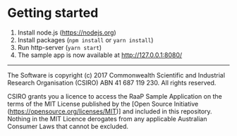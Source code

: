 # Getting started

1. Install node.js (https://nodejs.org)
2. Install packages (`npm install` or `yarn install`)
3. Run http-server (`yarn start`)
4. The sample app is now available at http://127.0.0.1:8080/

---

The Software is copyright (c) 2017 Commonwealth Scientific and Industrial Research Organisation (CSIRO) ABN 41 687 119 230.  All rights reserved.

CSIRO grants you a licence to access the RaaP Sample Application on the terms of the MIT License published by the [Open Source Initiative (https://opensource.org/licenses/MIT)] and included in this repository.  Nothing in the MIT Licence derogates from any applicable Australian Consumer Laws that cannot be excluded.  
